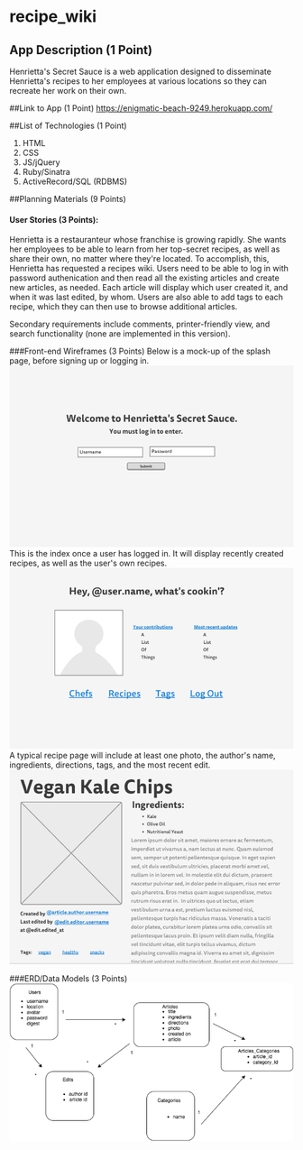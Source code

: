 # recipe_wiki

## App Description (1 Point)
Henrietta's Secret Sauce is a web application designed to disseminate Henrietta's recipes to her employees at various locations so they can recreate her work on their own.

##Link to App (1 Point)
https://enigmatic-beach-9249.herokuapp.com/

##List of Technologies (1 Point)
1. HTML<br>
1. CSS<br>
1. JS/jQuery<br>
1. Ruby/Sinatra<br>
1. ActiveRecord/SQL (RDBMS)<br>

##Planning Materials (9 Points)

#### User Stories (3 Points):
Henrietta is a restauranteur whose franchise is growing rapidly. She wants her employees to be able to learn from her top-secret recipes, as well as share their own, no matter where they're located. To accomplish, this, Henrietta has requested a recipes wiki. Users need to be able to log in with password authenication and then read all the existing articles and create new articles, as needed. Each article will display which user created it, and when it was last edited, by whom. Users are also able to add tags to each recipe, which they can then use to browse additional articles.

Secondary requirements include comments, printer-friendly view, and search functionality (none are implemented in this version).

###Front-end Wireframes (3 Points)
Below is a mock-up of the splash page, before signing up or logging in. 
![alt text](https://github.com/francesharlow/recipe_wiki/blob/master/img/splash.png "splash")<br>
This is the index once a user has logged in. It will display recently created recipes, as well as the user's own recipes.
![alt text](https://github.com/francesharlow/recipe_wiki/blob/master/img/home.png "home")<br>
A typical recipe page will include at least one photo, the author's name, ingredients, directions, tags, and the most recent edit.
![alt text](https://github.com/francesharlow/recipe_wiki/blob/master/img/article.png "article")

###ERD/Data Models (3 Points)
![alt text](https://github.com/francesharlow/recipe_wiki/blob/master/img/ERD.png "erd")





